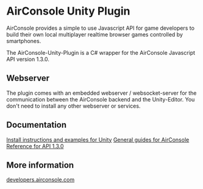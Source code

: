 # AirConsole Unity Plugin

AirConsole provides a simple to use Javascript API for game developers to build 
their own local multiplayer realtime browser games controlled by smartphones.

The AirConsole-Unity-Plugin is a C# wrapper for the AirConsole Javascript API version 1.3.0.

## Webserver
The plugin comes with an embedded webserver / websocket-server for 
the communication between the AirConsole backend and the Unity-Editor. 
You don't need to install any other webserver or services.

## Documentation
[Install instructions and examples for Unity](http://developers.airconsole.com/#/guides/unity)
[General guides for AirConsole](http://developers.airconsole.com/#/guides)
[Reference for API 1.3.0](http://developers.airconsole.com/api/api-1-3-0/AirConsole.html)

## More information
[developers.airconsole.com](http://developers.airconsole.com/)

